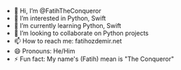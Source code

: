 - 👋 Hi, I’m @FatihTheConqueror
- 👀 I’m interested in Python, Swift
- 🌱 I’m currently learning Python, Swift
- 💞️ I’m looking to collaborate on Python projects
- 📫 How to reach me: fatihozdemir.net
- 😄 Pronouns: He/Him
- ⚡ Fun fact: My name's (Fatih) mean is "The Conqueror"

<!---
FatihTheConqueror/FatihTheConqueror is a ✨ special ✨ repository because its `README.md` (this file) appears on your GitHub profile.
You can click the Preview link to take a look at your changes.
--->
